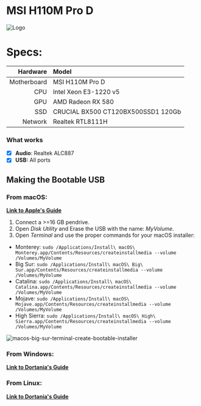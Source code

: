 # MSI H110M Pro D

![Logo](https://github.com/x0u1/MSI-H110-PRO-D-Opencore-Hackintosh/assets/170177748/d00e8ef6-14f2-4230-81b4-86894c625b7b)


# Specs:

|         Hardware       |                   Model                     | 
|-------------------:|:------------------------------------------|
|               Motherboard | MSI H110M Pro D                               |
|             CPU | Intel Xeon E3-1220 v5                           |
|               GPU | AMD Radeon RX 580            |
|               SSD |  CRUCIAL BX500 CT120BX500SSD1 120Gb                         |
|        Network | Realtek RTL8111H  |


### What works

- [x] **Audio**: Realtek ALC887
- [x] **USB:** All ports

## Making the Bootable USB

### From macOS:
[**Link to Apple's Guide**](https://support.apple.com/en-us/HT201372)


1. Connect a >=16 GB pendrive.
2. Open *Disk Utility* and Erase the USB with the name: *MyVolume*.
3. Open *Terminal* and use the proper commands for your macOS installer:
- Monterey: `sudo /Applications/Install\ macOS\ Monterey.app/Contents/Resources/createinstallmedia --volume /Volumes/MyVolume`
- Big Sur: `sudo /Applications/Install\ macOS\ Big\ Sur.app/Contents/Resources/createinstallmedia --volume /Volumes/MyVolume`
- Catalina: `sudo /Applications/Install\ macOS\ Catalina.app/Contents/Resources/createinstallmedia --volume /Volumes/MyVolume`
- Mojave: `sudo /Applications/Install\ macOS\ Mojave.app/Contents/Resources/createinstallmedia --volume /Volumes/MyVolume`
- High Sierra: `sudo /Applications/Install\ macOS\ High\ Sierra.app/Contents/Resources/createinstallmedia --volume /Volumes/MyVolume`

![macos-big-sur-terminal-create-bootable-installer](https://user-images.githubusercontent.com/70513735/138585740-c3b1c801-a946-40d2-9a1f-7584b5e04af2.jpg)


### From Windows:

[**Link to Dortania's Guide**](https://dortania.github.io/OpenCore-Install-Guide/installer-guide/winblows-install.html)

### From Linux:

[**Link to Dortania's Guide**](https://dortania.github.io/OpenCore-Install-Guide/installer-guide/linux-install.html)
